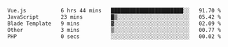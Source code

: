 <!--START_SECTION:waka-->

```txt
Vue.js           6 hrs 44 mins   ███████████████████████░░   91.70 %
JavaScript       23 mins         █▒░░░░░░░░░░░░░░░░░░░░░░░   05.42 %
Blade Template   9 mins          ▓░░░░░░░░░░░░░░░░░░░░░░░░   02.09 %
Other            3 mins          ▒░░░░░░░░░░░░░░░░░░░░░░░░   00.77 %
PHP              0 secs          ░░░░░░░░░░░░░░░░░░░░░░░░░   00.02 %
```

<!--END_SECTION:waka-->
